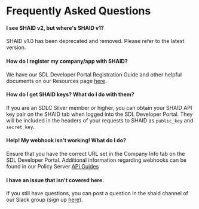 # Frequently Asked Questions

#### I see SHAID v2, but where's SHAID v1?

SHAID v1.0 has been deprecated and removed. Please refer to the latest version.

#### How do I register my company/app with SHAID?

We have our SDL Developer Portal Registration Guide and other helpful documents on our Resources page [here](https://smartdevicelink.com/resources/).

#### How do I get SHAID keys? What do I do with them?
If you are an SDLC Silver member or higher, you can obtain your SHAID API key pair on the SHAID tab when logged into the SDL Developer Portal.
They will be included in the headers of your requests to SHAID as `public_key` and `secret_key`.


#### Help! My webhook isn't working! What do I do?

Ensure that you have the correct URL set in the Company Info tab on the SDL Developer Portal. Additional information regarding webhooks can be found in our Policy Server [API Guides](https://smartdevicelink.com/en/guides/sdl-server/getting-started/api/)

#### I have an issue that isn't covered here.

If you still have questions, you can post a question in the shaid channel of our Slack group (sign up [here](http://slack.smartdevicelink.com/)).
